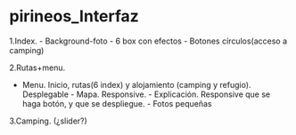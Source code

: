 pirineos_Interfaz
=================

1.Index.
    - Background-foto
    - 6 box con efectos
    - Botones círculos(acceso a camping)
    
2.Rutas+menu.
   -  Menu. Inicio, rutas(6 index) y alojamiento (camping y refugio). Desplegable
    - Mapa. Responsive. 
    - Explicación. Responsive que se haga botón, y que se despliegue.
    - Fotos pequeñas
    
3.Camping. (¿slider?)
